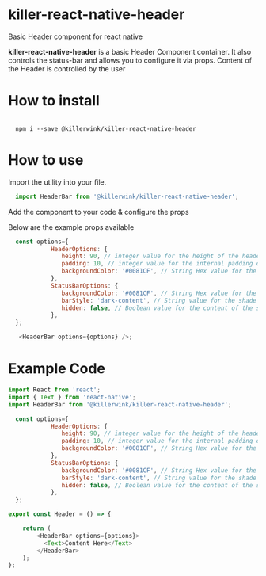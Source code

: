 # killer-react-native-header
Basic Header component for react native

<strong>killer-react-native-header</strong> is a basic Header Component container. It also controls the status-bar and allows you to configure it via props. Content of the Header is controlled by the user

# How to install

<code>
  npm i --save @killerwink/killer-react-native-header
</code>

# How to use

Import the utility into your file.

```javascript
  import HeaderBar from '@killerwink/killer-react-native-header';
```


Add the component to your code & configure the props

Below are the example props available

```javascript
  const options={
            HeaderOptions: {
               height: 90, // integer value for the height of the header component
               padding: 10, // integer value for the internal padding of the header component
               backgroundColor: '#0081CF', // String Hex value for the color of the header component
            },
            StatusBarOptions: {
               backgroundColor: '#0081CF', // String Hex value for the color of the status-bar component
               barStyle: 'dark-content', // String value for the shade of the status-bar content one of ('default', 'light-content', 'dark-content')
               hidden: false, // Boolean value for the content of the status-bar content
            },
  };         
```

```javascript
   <HeaderBar options={options} />;
```

# Example Code

```javascript
import React from 'react';
import { Text } from 'react-native';
import HeaderBar from '@killerwink/killer-react-native-header';

  const options={
            HeaderOptions: {
               height: 90, // integer value for the height of the header component
               padding: 10, // integer value for the internal padding of the header component
               backgroundColor: '#0081CF', // String Hex value for the color of the header component
            },
            StatusBarOptions: {
               backgroundColor: '#0081CF', // String Hex value for the color of the status-bar component
               barStyle: 'dark-content', // String value for the shade of the status-bar content one of ('default', 'light-content', 'dark-content')
               hidden: false, // Boolean value for the content of the status-bar content
            },
  }; 

export const Header = () => {

    return (
        <HeaderBar options={options}>
          <Text>Content Here</Text>
        </HeaderBar>
    );
};
```
